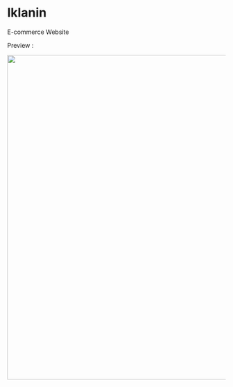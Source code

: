 # Iklanin
E-commerce Website

Preview :

<img src="https://github.com/AdeWijaNugraha/Iklanin/blob/master/screenshot/Screen%20Shot%202018-02-13%20at%2010.45.24.png" width="750">
